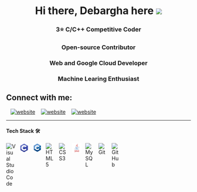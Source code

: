 <!-- <img src="https://img.wallpapersafari.com/desktop/1680/1050/33/10/JYPM91.jpg" width="300"> -->

<div align="center"> <h1>Hi there, Debargha here <img src="https://raw.githubusercontent.com/MartinHeinz/MartinHeinz/master/wave.gif" width="30"></h1></div>

<div align="center"> <h3>3⭐ C/C++ Competitive Coder</h3></div>
<div align="center"><h3>Open-source Contributor</h3></div>
<div align="center"><h3>Web and Google Cloud Developer</h3> </div>
<div align="center"><h3>Machine Learing Enthusiast </h3></div>


<h2> Connect with me: </h2>

&nbsp;&nbsp;
[![website]("")](https://twitter.com/dozzergeeky)
&nbsp;&nbsp;
[![website](./img/linkedin-light.svg)](https://www.linkedin.com/in/dozzergeeky/)
&nbsp;&nbsp;
[![website](./img/instagram-light.svg)](https://instagram.com/dozzer_geeky)

---

#### Tech Stack 🛠
<img align="left" alt="Visual Studio Code" width="26px" src="https://cdn.jsdelivr.net/gh/devicons/devicon/icons/vscode/vscode-original.svg" style="padding-right:10px;" />
<img align = "left" alt = "C" width = "26px" src = "img/C.png" style = "padding-right:10px;" />
<img align = "left" alt = "C++" width = "26px" src = "img/C++.png" style = "padding-right:10px;" />
<img align="left" alt="HTML5" width="26px" src="https://cdn.jsdelivr.net/gh/devicons/devicon/icons/html5/html5-original.svg" style="padding-right:10px;" />
<img align="left" alt="CSS3" width="26px" src="https://cdn.jsdelivr.net/gh/devicons/devicon/icons/css3/css3-original.svg" style="padding-right:10px;" />
<img align = "left" alt = "Java" width = "26px" src = "img/java.png" style = "padding-right:10px;" />
<img align="left" alt="MySQL" width="26px" src="https://cdn.jsdelivr.net/gh/devicons/devicon/icons/mysql/mysql-original.svg" style="padding-right:10px;" />
<img align="left" alt="Git" width="26px" src="https://cdn.jsdelivr.net/gh/devicons/devicon/icons/git/git-original.svg" style="padding-right:10px;" />
<img align="left" alt="GitHub" width="26px" src="https://user-images.githubusercontent.com/3369400/139447912-e0f43f33-6d9f-45f8-be46-2df5bbc91289.png" style="padding-right:10px;" />
